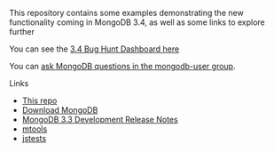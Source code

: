 This repository contains some examples demonstrating the new functionality coming in MongoDB 3.4, as well as some links to explore further

You can see the [3.4 Bug Hunt Dashboard here](https://jira.mongodb.org/secure/Dashboard.jspa?selectPageId=15610)

You can [ask MongoDB questions in the mongodb-user group](https://groups.google.com/group/mongodb-user).

Links

* [This repo](http://github.com/ramonfm/MUG201609)
* [Download MongoDB](http://mongodb.com/download-center)
* [MongoDB 3.3 Development Release Notes](http://docs.mongodb.com/manual/release-notes/3.3-dev-series/)
* [mtools](http://github.com/rueckstiess/mtools)
* [jstests](http://github.com/mongodb/mongo/tree/master/jstests)
